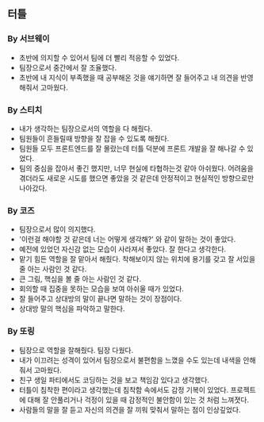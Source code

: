 ## 터틀

### By 서브웨이

- 초반에 의지할 수 있어서 팀에 더 빨리 적응할 수 있었다.
- 팀장으로서 중간에서 잘 조율했다.
- 초반에 내 지식이 부족했을 때 공부해온 것을 얘기하면 잘 들어주고 내 의견을 반영해줘서 고마웠다.

### By 스티치

- 내가 생각하는 팀장으로서의 역할을 다 해줬다.
- 팀원들이 흔들릴때 방향을 잘 잡을 수 있도록 해줬다.
- 팀원들 모두 프론트엔드를 잘 몰랐는데 터틀 덕분에 프론트 개발을 잘 해나갈 수 있었다.
- 팀의 중심을 잡아서 좋긴 했지만, 너무 현실에 타협하는것 같아 아쉬웠다. 어려움을 겪더라도 새로운 시도를 했으면 좋았을 것 같은데 안정적이고 현실적인 방향으로만 나아갔다.

### By 코즈

- 팀장으로서 많이 의지했다.
- '이런걸 해야할 것 같은데 너는 어떻게 생각해?' 와 같이 말하는 것이 좋았다.
- 예전에 있었던 자신감 없는 모습이 사라져서 좋았다. 잘 한다고 생각한다.
- 맡기 힘든 역할을 잘 맡아서 해줬다. 착해보이지 않는 위치에 용기를 갖고 잘 서있을 줄 아는 사람인 것 같다.
- 큰 그림, 핵심을 볼 줄 아는 사람인 것 같다.
- 회의할 때 집중을 못하는 모습을 보여 아쉬울 때가 있었다.
- 잘 들어주고 상대방의 말이 끝나면 말하는 것이 장점이다.
- 상대방 말의 핵심을 파악하고 말한다.

### By 또링

- 팀장으로 역할을 잘해줬다. 팀장 다웠다.
- 내가 이끄려는 성격이 있어서 팀장으로서 불편함을 느꼈을 수도 있는데 내색을 안해줘서 고마웠다.
- 친구 생일 파티에서도 코딩하는 것을 보고 책임감 있다고 생각했다.
- 터틀이 침착한 편이라고 생각했는데 침착함 속에서도 감정 기복이 있었다. 프로젝트에 대해 잘 안풀리거나 걱정이 있을 때 감정적인 불안함이 있는 것 처럼 느껴졋다.
- 사람들의 말을 잘 듣고 자신의 의견을 잘 끼워 맞춰서 말하는 점이 인상깊었다.